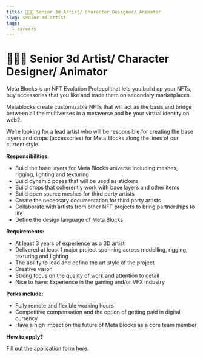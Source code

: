 ```yaml
---
title: 👩🏼‍🎨 Senior 3d Artist/ Character Designer/ Animator
slug: senior-3d-artist
tags:
  - careers
---
```

# 👩🏼‍🎨 Senior 3d Artist/ Character Designer/ Animator

Meta Blocks is an NFT Evolution Protocol that lets you build up your NFTs, buy accessories that you like and trade them on secondary marketplaces.

Metablocks create customizable NFTs that will act as the basis and bridge between all the multiverses in a metaverse and be your virtual identity on web2. 

We’re looking for a lead artist who will be responsible for creating the base layers and drops (accessories) for Meta Blocks along the lines of our current style.

**Responsibilities:**

* Build the base layers for Meta Blocks universe including meshes, rigging, lighting and texturing
* Build dynamic poses that will be used as stickers 
* Build drops that coherently work with base layers and other items 
* Build open source meshes for third party artists
* Create the necessary documentation for third party artists 
* Collaborate with artists from other NFT projects to bring partnerships to life 
* Define the design language of Meta Blocks 

**Requirements:**

* At least 3 years of experience as a 3D artist
* Delivered at least 1 major project spanning across modelling, rigging, texturing and lighting 
* The ability to lead and define the art style of the project 
* Creative vision 
* Strong focus on the quality of work and attention to detail
* Nice to have: Experience in the gaming and/or VFX industry

**Perks include:**

* Fully remote and flexible working hours
* Competitive compensation and the option of getting paid in digital currency 
* Have a high impact on the future of Meta Blocks as a core team member

**How to apply?**

Fill out the application form [here](https://forms.gle/BEvgyjTGrbYNVisF7).